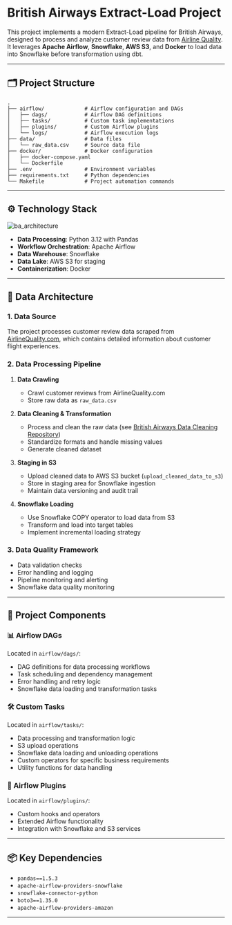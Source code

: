 # British Airways Extract-Load Project

This project implements a modern Extract-Load pipeline for British Airways, designed to process and analyze customer review data from [Airline Quality](https://www.airlinequality.com/airline-reviews/british-airways/). It leverages **Apache Airflow**, **Snowflake**, **AWS S3**, and **Docker** to load data into Snowflake before transformation using dbt.

---

## 🗂 Project Structure

```
.
├── airflow/             # Airflow configuration and DAGs
│   ├── dags/            # Airflow DAG definitions
│   ├── tasks/           # Custom task implementations
│   ├── plugins/         # Custom Airflow plugins
│   └── logs/            # Airflow execution logs
├── data/                # Data files
│   └── raw_data.csv     # Source data file
├── docker/              # Docker configuration
│   ├── docker-compose.yaml
│   └── Dockerfile
├── .env                 # Environment variables
├── requirements.txt     # Python dependencies
└── Makefile             # Project automation commands
```

---

## ⚙️ Technology Stack
![ba_architecture](https://github.com/user-attachments/assets/d64c1a15-baa5-44a6-a086-49706aff2822)
- **Data Processing**: Python 3.12 with Pandas
- **Workflow Orchestration**: Apache Airflow
- **Data Warehouse**: Snowflake
- **Data Lake**: AWS S3 for staging
- **Containerization**: Docker

---

## 🧱 Data Architecture

### 1. Data Source
The project processes customer review data scraped from [AirlineQuality.com](https://www.airlinequality.com/airline-reviews/british-airways/), which contains detailed information about customer flight experiences.

### 2. Data Processing Pipeline
1. **Data Crawling**
   - Crawl customer reviews from AirlineQuality.com
   - Store raw data as `raw_data.csv`

2. **Data Cleaning & Transformation**
   - Process and clean the raw data (see [British Airways Data Cleaning Repository](https://github.com/DucLe-2005/british_airways_data_cleaning))
   - Standardize formats and handle missing values
   - Generate cleaned dataset

3. **Staging in S3**
   - Upload cleaned data to AWS S3 bucket (`upload_cleaned_data_to_s3`)
   - Store in staging area for Snowflake ingestion
   - Maintain data versioning and audit trail

4. **Snowflake Loading**
   - Use Snowflake COPY operator to load data from S3
   - Transform and load into target tables
   - Implement incremental loading strategy

### 3. Data Quality Framework
- Data validation checks
- Error handling and logging
- Pipeline monitoring and alerting
- Snowflake data quality monitoring

---

## 🧩 Project Components

### 📊 Airflow DAGs
Located in `airflow/dags/`:
- DAG definitions for data processing workflows
- Task scheduling and dependency management
- Error handling and retry logic
- Snowflake data loading and transformation tasks

### 🛠 Custom Tasks
Located in `airflow/tasks/`:
- Data processing and transformation logic
- S3 upload operations
- Snowflake data loading and unloading operations
- Custom operators for specific business requirements
- Utility functions for data handling

### 🔌 Airflow Plugins
Located in `airflow/plugins/`:
- Custom hooks and operators
- Extended Airflow functionality
- Integration with Snowflake and S3 services

---

## 📦 Key Dependencies

- `pandas==1.5.3`
- `apache-airflow-providers-snowflake`
- `snowflake-connector-python`
- `boto3==1.35.0`
- `apache-airflow-providers-amazon`

---
